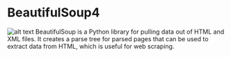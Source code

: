 # BeautifulSoup4
![alt text](https://github.com/Zaheer-10/Code_Red/blob/main/Images/BS%24.jpg?raw=true)
BeautifulSoup is a Python library for pulling data out of HTML and XML files. It creates a parse tree for parsed pages that can be used to extract data from HTML, which is useful for web scraping.
